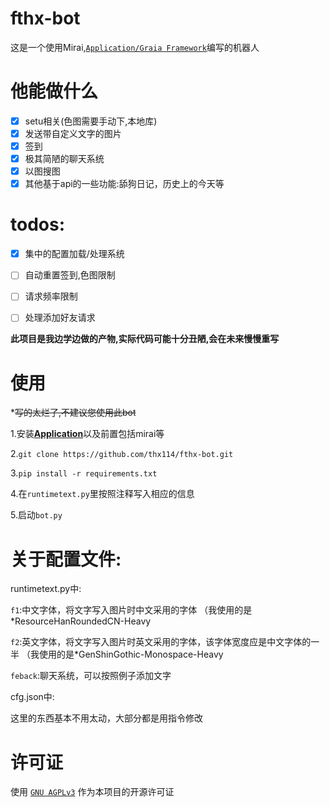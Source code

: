 # fthx-bot
这是一个使用Mirai,[`Application/Graia Framework`](https://github.com/GraiaProject/Application)编写的机器人


# 他能做什么

+ [x] setu相关(色图需要手动下,本地库)
+ [x] 发送带自定义文字的图片
+ [x] 签到
+ [x] 极其简陋的聊天系统
+ [x] 以图搜图
+ [x] 其他基于api的一些功能:舔狗日记，历史上的今天等

# todos:

+ [x] 集中的配置加载/处理系统
+ [ ] 自动重置签到,色图限制
+ [ ] 请求频率限制
+ [ ] 处理添加好友请求


**此项目是我边学边做的产物,实际代码可能十分丑陋,会在未来慢慢重写**

# 使用

*~~写的太烂了,不建议您使用此bot~~

  1.安装[**Application**](https://github.com/GraiaProject/Application)以及前置包括mirai等

  2.`git clone https://github.com/thx114/fthx-bot.git`

  3.`pip install -r requirements.txt`
  
  4.在`runtimetext.py`里按照注释写入相应的信息
 
  5.启动`bot.py`

# 关于配置文件:

runtimetext.py中:

  `f1`:中文字体，将文字写入图片时中文采用的字体 （我使用的是*ResourceHanRoundedCN-Heavy

  `f2`:英文字体，将文字写入图片时英文采用的字体，该字体宽度应是中文字体的一半 （我使用的是*GenShinGothic-Monospace-Heavy

  `feback`:聊天系统，可以按照例子添加文字

cfg.json中:

  这里的东西基本不用太动，大部分都是用指令修改
  
# 许可证

使用 [`GNU AGPLv3`](https://choosealicense.com/licenses/agpl-3.0/) 作为本项目的开源许可证
